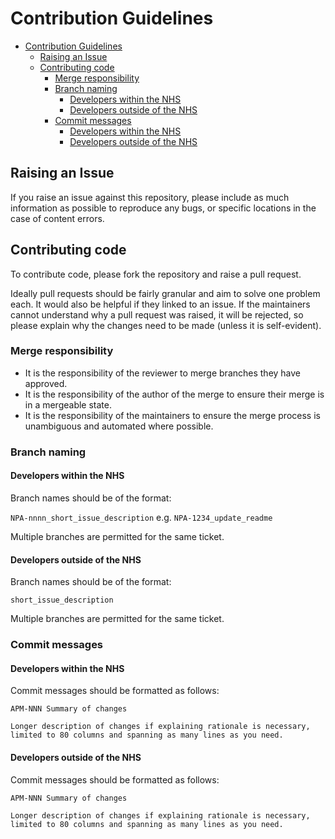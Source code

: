 # Contribution Guidelines

-   [Contribution Guidelines](#contribution-guidelines)
    -   [Raising an Issue](#raising-an-issue)
    -   [Contributing code](#contributing-code)
        -   [Merge responsibility](#merge-responsibility)
        -   [Branch naming](#branch-naming)
            -   [Developers within the NHS](#developers-within-the-nhs)
            -   [Developers outside of the NHS](#developers-outside-of-the-nhs)
        -   [Commit messages](#commit-messages)
            -   [Developers within the NHS](#developers-within-the-nhs-1)
            -   [Developers outside of the NHS](#developers-outside-of-the-nhs-1)

## Raising an Issue

If you raise an issue against this repository, please include as much information as possible to reproduce any bugs,
or specific locations in the case of content errors.

## Contributing code

To contribute code, please fork the repository and raise a pull request.

Ideally pull requests should be fairly granular and aim to solve one problem each. It would also be helpful if they
linked to an issue. If the maintainers cannot understand why a pull request was raised, it will be rejected,
so please explain why the changes need to be made (unless it is self-evident).

### Merge responsibility

-   It is the responsibility of the reviewer to merge branches they have approved.
-   It is the responsibility of the author of the merge to ensure their merge is in a mergeable state.
-   It is the responsibility of the maintainers to ensure the merge process is unambiguous and automated where possible.

### Branch naming

#### Developers within the NHS

Branch names should be of the format:

`NPA-nnnn_short_issue_description`
e.g. `NPA-1234_update_readme`

Multiple branches are permitted for the same ticket.

#### Developers outside of the NHS

Branch names should be of the format:

`short_issue_description`

Multiple branches are permitted for the same ticket.

### Commit messages

#### Developers within the NHS

Commit messages should be formatted as follows:

```
APM-NNN Summary of changes

Longer description of changes if explaining rationale is necessary,
limited to 80 columns and spanning as many lines as you need.
```

#### Developers outside of the NHS

Commit messages should be formatted as follows:

```
APM-NNN Summary of changes

Longer description of changes if explaining rationale is necessary,
limited to 80 columns and spanning as many lines as you need.
```
